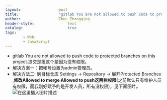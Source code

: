 ```yaml
---
layout:					post
title:					"gitlab You are not allowed to push code to protected branches on this project."
author:					Zhou Zhongqing
header-style:				text
catalog:					true
tags:
		- Web
		- JavaScript
---
```

- gitlab You are not allowed to push code to protected branches on this project.提交是报这个是因为没有权限。
- 解决方案一：把帐号设置为admin管理员。
- 解决方法二: 到目标仓库 Settings -> Repository -> 展开Protected Branches ,**修改Allowed to merge   Allowed to push这两栏权限**(之前默认只有维护人员有权限，而我刚好赋予的是开发人员，所有没权限)，见下面图片。
![在这里插入图片描述](https://i-blog.csdnimg.cn/blog_migrate/4451660615ebaf1fd61f2aee2aff13e8.png)